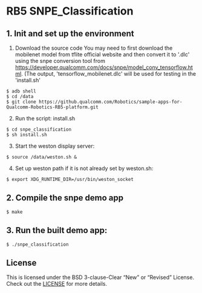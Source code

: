 # RB5 SNPE_Classification

## 1. Init and set up the environment
1. Download the source code
You may need to first download the mobilenet model from tflite official website and then convert it to '.dlc' using the snpe conversion tool from https://developer.qualcomm.com/docs/snpe/model_conv_tensorflow.html. (The output, 'tensorflow_mobilenet.dlc' will be used for testing in the 'install.sh'
```
$ adb shell
$ cd /data
$ git clone https://github.qualcomm.com/Robotics/sample-apps-for-Qualcomm-Robotics-RB5-platform.git
```
2. Run the script: install.sh
```
$ cd snpe_classification
$ sh install.sh
```
3. Start the weston display server:
```
$ source /data/weston.sh &
```
4. Set up weston path if it is not already set by weston.sh:
```
$ export XDG_RUNTIME_DIR=/usr/bin/weston_socket
```
## 2. Compile the snpe demo app
```
$ make
```
## 3. Run the built demo app:
```
$ ./snpe_classification
```
## License
This is licensed under the BSD 3-clause-Clear “New” or “Revised” License. Check out the [LICENSE](LICENSE) for more details.

